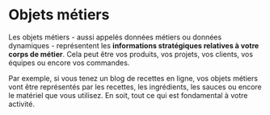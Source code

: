 # Objets métiers

Les objets métiers - aussi appelés données métiers ou données dynamiques - représentent les **informations stratégiques relatives à votre corps de métier**. Cela peut être vos produits, vos projets, vos clients, vos équipes ou encore vos commandes.

Par exemple, si vous tenez un blog de recettes en ligne, vos objets métiers vont être représentés par les recettes, les ingrédients, les sauces ou encore le matériel que vous utilisez. En soit, tout ce qui est fondamental à votre activité.